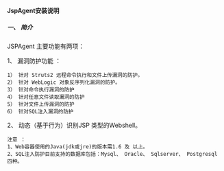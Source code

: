 #### JspAgent安装说明
##### 一、 简介
JSPAgent 主要功能有两项：

1、 漏洞防护功能 ：

	1） 针对 Struts2 远程命令执行和文件上传漏洞的防护。
	2） 针对 WebLogic 对象反序列化漏洞的防护。
	3） 针对命令执行漏洞的防护
	4） 针对任意文件读取漏洞的防护
	5） 针对文件上传漏洞的防护
	6） 针对SQL注入漏洞的防护

2、 动态（基于行为）识别JSP 类型的Webshell。

    注意 ： 
    1、Web容器使用的Java(jdk或jre)的版本需1.6 及 以上。
    2、SQL注入防护目前支持的数据库包括：Mysql、 Oracle、 Sqlserver、 Postgresql 四种。
